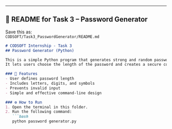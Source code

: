 
---

## 🔐 **README for Task 3 – Password Generator**
Save this as:  
`CODSOFT/Task3_PasswordGenerator/README.md`

```markdown
# CODSOFT Internship - Task 3
## Password Generator (Python)

This is a simple Python program that generates strong and random passwords.  
It lets users choose the length of the password and creates a secure combination of characters.

### 🧩 Features
- User defines password length  
- Includes letters, digits, and symbols  
- Prevents invalid input  
- Simple and effective command-line design  

### ⚙️ How to Run
1. Open the terminal in this folder.  
2. Run the following command:
   ```bash
   python password generator.py
